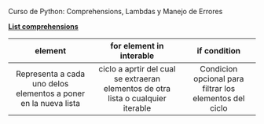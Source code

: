   Curso de Python: Comprehensions, Lambdas y Manejo de Errores

  **[List comprehensions](https://docs.python.org/3/tutorial/datastructures.html#list-comprehensions)**

  |element|for element in interable|if condition|
  |:---:|:---:|:---:|
  |Representa a cada uno delos elementos a poner en la nueva lista| ciclo a aprtir del cual se extraeran elementos de otra lista o cualquier iterable | Condicion opcional para filtrar los elementos del ciclo|

  